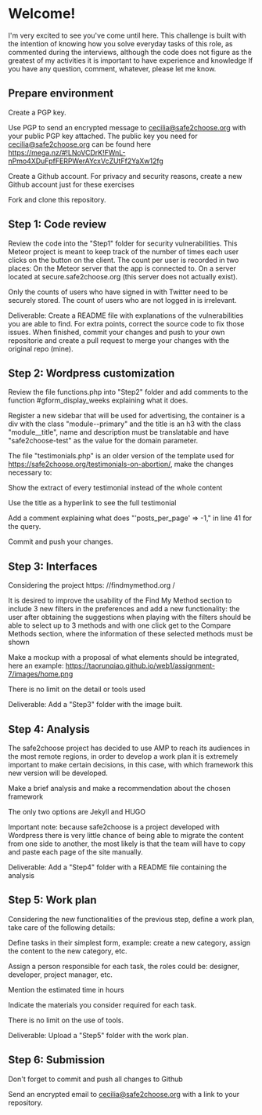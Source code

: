 # Welcome!
I'm very excited to see you've come until here. This challenge is built with the intention of knowing how you solve everyday tasks of this role, as commented during the interviews, although the code does not figure as the greatest of my activities it is important to have experience and knowledge
If you have any question, comment, whatever, please let me know.

## Prepare environment

Create a PGP key.

Use PGP to send an encrypted message to cecilia@safe2choose.org with your public PGP key attached. The public key you need for cecilia@safe2choose.org can be found here https://mega.nz/#!LNoVCDrK!FWnL-nPmo4XDuFpfFERPWerAYcxVcZUtFf2YaXw12fg

Create a Github account. For privacy and security reasons, create a new Github account just for these exercises

Fork and clone this repository.


## Step 1: Code review

Review the code into the "Step1" folder for security vulnerabilities. This Meteor project is meant to keep track of the number of times each user clicks on the button on the client. The count per user is recorded in two places: On the Meteor server that the app is connected to. On a server located at secure.safe2choose.org (this server does not actually exist).

Only the counts of users who have signed in with Twitter need to be securely stored. The count of users who are not logged in is irrelevant.

Deliverable: Create a README file with explanations of the vulnerabilities you are able to find. For extra points, correct the source code to fix those issues. When finished, commit your changes and push to your own repositorie and create a pull request to merge your changes with the original repo (mine).


## Step 2: Wordpress customization

Review the file functions.php into "Step2" folder and add comments to the function #gform_display_weeks explaining what it does.

Register a new sidebar that will be used for advertising, the container is a div with the class "module--primary" and the title is an h3 with the class "module__title", name and description must be translatable and have "safe2choose-test" as the value for the domain parameter.

The file "testimonials.php" is an older version of the template used for https://safe2choose.org/testimonials-on-abortion/, make the changes necessary to:

Show the extract of every testimonial instead of the whole content

Use the title as a hyperlink to see the full testimonial

Add a comment explaining what does "'posts_per_page' => -1," in line 41 for the query.

Commit and push your changes.

## Step 3: Interfaces

Considering the project https: //findmymethod.org /

It is desired to improve the usability of the Find My Method section to include 3 new filters in the preferences and add a new functionality: the user after obtaining the suggestions when playing with the filters should be able to select up to 3 methods and with one click get to the Compare Methods section, where the information of these selected methods must be shown

Make a mockup with a proposal of what elements should be integrated, here an example: https://taorunqiao.github.io/web1/assignment-7/images/home.png

There is no limit on the detail or tools used

Deliverable: Add a "Step3" folder with the image built.


## Step 4: Analysis

The safe2choose project has decided to use AMP to reach its audiences in the most remote regions, in order to develop a work plan it is extremely important to make certain decisions, in this case, with which framework this new version will be developed.

Make a brief analysis and make a recommendation about the chosen framework

The only two options are Jekyll and HUGO

Important note: because safe2choose is a project developed with Wordpress there is very little chance of being able to migrate the content from one side to another, the most likely is that the team will have to copy and paste each page of the site manually.

Deliverable: Add a "Step4" folder with a README file containing the analysis

## Step 5: Work plan
Considering the new functionalities of the previous step, define a work plan, take care of the following details:

Define tasks in their simplest form, example: create a new category, assign the content to the new category, etc.

Assign a person responsible for each task, the roles could be: designer, developer, project manager, etc.

Mention the estimated time in hours

Indicate the materials you consider required for each task.

There is no limit on the use of tools.

Deliverable: Upload a "Step5" folder with the work plan.
    
## Step 6: Submission

Don't forget to  commit and push all changes to Github

Send an encrypted email to cecilia@safe2choose.org with a link to your repository.
